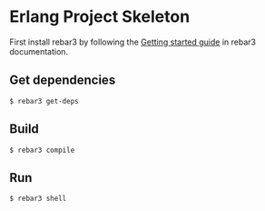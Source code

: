 Erlang Project Skeleton
=====
First install rebar3 by following the [Getting started guide](https://rebar3.readme.io/docs/getting-started) in rebar3 documentation.

Get dependencies
-----

    $ rebar3 get-deps
Build
-----

    $ rebar3 compile
Run
-----

    $ rebar3 shell
